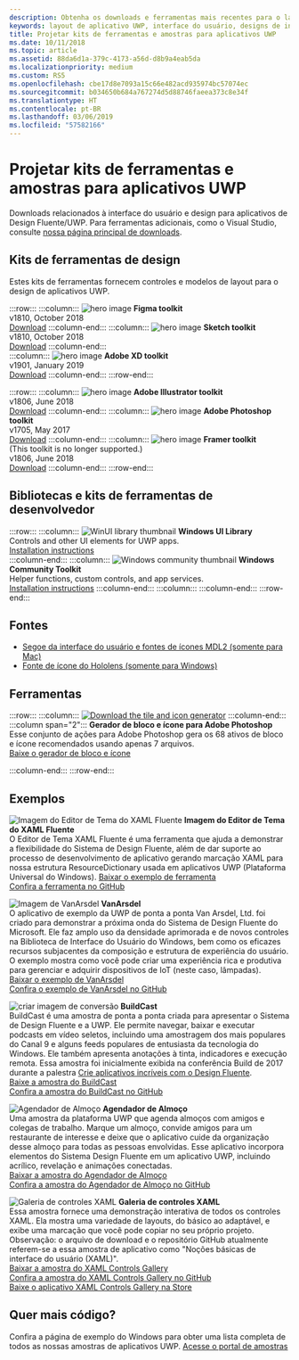 ```yaml
---
description: Obtenha os downloads e ferramentas mais recentes para o layout da interface do usuário e designs de controle de aplicativos UWP.
keywords: layout de aplicativo UWP, interface do usuário, designs de interface do usuário, downloads, ferramentas de UWP
title: Projetar kits de ferramentas e amostras para aplicativos UWP
ms.date: 10/11/2018
ms.topic: article
ms.assetid: 88da6d1a-379c-4173-a56d-d8b9a4eab5da
ms.localizationpriority: medium
ms.custom: RS5
ms.openlocfilehash: cbe17d8e7093a15c66e482acd935974bc57074ec
ms.sourcegitcommit: b034650b684a767274d5d88746faeea373c8e34f
ms.translationtype: HT
ms.contentlocale: pt-BR
ms.lasthandoff: 03/06/2019
ms.locfileid: "57582166"
---
```

# <a name="design-toolkits-and-samples-for-uwp-apps"></a>Projetar kits de ferramentas e amostras para aplicativos UWP
 

Downloads relacionados à interface do usuário e design para aplicativos de Design Fluente/UWP. Para ferramentas adicionais, como o Visual Studio, consulte <a href="https://developer.microsoft.com/downloads">nossa página principal de downloads</a>. 


## <a name="design-toolkits"></a>Kits de ferramentas de design

Estes kits de ferramentas fornecem controles e modelos de layout para o design de aplicativos UWP.

:::row:::
    :::column:::
        ![hero image](images/figma.png)
        <b>Figma toolkit</b><br>
        v1810, October 2018<br>
        <a href="https://aka.ms/figmatoolkit">Download</a>
    :::column-end:::
    :::column:::
        ![hero image](images/sketch.png)
        <b>Sketch toolkit</b><br>
        v1810, October 2018<br>
        <a href="https://aka.ms/sketchtoolkit">Download</a>
    :::column-end:::    
    :::column:::
        ![hero image](images/adobe-xd.png)
        <b>Adobe XD toolkit</b><br>
        v1901, January 2019<br>
        <a href="https://aka.ms/adobexdtoolkit">Download</a>
    :::column-end:::
:::row-end:::

:::row:::
    :::column:::
        ![hero image](images/adobe-illustrator.png)
        <b>Adobe Illustrator toolkit</b><br>
        v1806, June 2018<br>
        <a href="https://aka.ms/adobeillustratortoolkit">Download</a>
    :::column-end:::
    :::column:::
        ![hero image](images/adobe-photoshop.png)
        <b>Adobe Photoshop toolkit</b><br>
        v1705, May 2017<br>
        <a href="https://aka.ms/adobephotoshoptoolkit">Download</a>
    :::column-end:::
    :::column:::
        ![hero image](images/framer.png)
        <b>Framer toolkit</b><br>
        (This toolkit is no longer supported.)<br/>
        v1806, June 2018<br>
        <a href="https://aka.ms/framertoolkit">Download</a>
    :::column-end:::
:::row-end:::

## <a name="developer-toolkits-and-libraries"></a>Bibliotecas e kits de ferramentas de desenvolvedor

:::row:::
    :::column:::
        ![WinUI library thumbnail](images/WinUI-library.png)
        <b>Windows UI Library</b><br>
        Controls and other UI elements for UWP apps.<br/>
        <a href="/uwp/toolkits/winui/getting-started">Installation instructions</a><br/>
    :::column-end:::
    :::column:::
        ![Windows community thumbnail](images/Windows-community-toolkit.png)
        <b>Windows Community Toolkit</b><br>
        Helper functions, custom controls, and app services.<br />
        <a href="/windows/uwpcommunitytoolkit/getting-started">Installation instructions</a>
    :::column-end:::
    :::column:::
    :::column-end:::
:::row-end:::

## <a name="fonts"></a>Fontes

* <a href="https://aka.ms/SegoeFonts">Segoe da interface do usuário e fontes de ícones MDL2 (somente para Mac)</a>
* <a href="https://aka.ms/hololensiconfont">Fonte de ícone do Hololens (somente para Windows)</a>

## <a name="tools"></a>Ferramentas

:::row:::
    :::column:::
        <a href="https://go.microsoft.com/fwlink/p/?LinkId=760394"><img src="images/tile-icon-generator.png" alt="Download the tile and icon generator"/></a>
    :::column-end:::
    :::column span="2":::
      **Gerador de bloco e ícone para Adobe Photoshop** Esse conjunto de ações para Adobe Photoshop gera os 68 ativos de bloco e ícone recomendados usando apenas 7 arquivos. <br/><a href="https://go.microsoft.com/fwlink/p/?LinkId=760394">Baixe o gerador de bloco e ícone</a></p>
    :::column-end:::
:::row-end:::

    
## <a name="samples"></a>Exemplos

![Imagem do Editor de Tema do XAML Fluente](images/XamlThemeEditor_screenshot.png)
**Imagem do Editor de Tema do XAML Fluente**<br>
O Editor de Tema XAML Fluente é uma ferramenta que ajuda a demonstrar a flexibilidade do Sistema de Design Fluente, além de dar suporte ao processo de desenvolvimento de aplicativo gerando marcação XAML para nossa estrutura ResourceDictionary usada em aplicativos UWP (Plataforma Universal do Windows).
<a href="https://github.com/Microsoft/fluent-xaml-theme-editor/archive/master.zip">Baixar o exemplo de ferramenta</a> <br><a href="https://github.com/Microsoft/fluent-xaml-theme-editor">Confira a ferramenta no GitHub</a>

![Imagem de VanArsdel](images/VanArsdel_Screenshot.png)
**VanArsdel**<br>
O aplicativo de exemplo da UWP de ponta a ponta Van Arsdel, Ltd. foi criado para demonstrar a próxima onda do Sistema de Design Fluente do Microsoft. Ele faz amplo uso da densidade aprimorada e de novos controles na <a herf="https://docs.microsoft.com/uwp/toolkits/winui/">Biblioteca de Interface do Usuário do Windows</a>, bem como os eficazes recursos subjacentes da composição e estrutura de experiência do usuário. O exemplo mostra como você pode criar uma experiência rica e produtiva para gerenciar e adquirir dispositivos de IoT (neste caso, lâmpadas).<br>
<a href="https://github.com/Microsoft/VanArsdel/archive/master.zip">Baixar o exemplo de VanArsdel</a> <br><a href="https://github.com/microsoft/vanarsdel">Confira o exemplo de VanArsdel no GitHub</a>

![criar imagem de conversão](images/buildcast.png)
**BuildCast**<br>
BuildCast é uma amostra de ponta a ponta criada para apresentar o Sistema de Design Fluente e a UWP. Ele permite navegar, baixar e executar podcasts em vídeo seletos, incluindo uma amostragem dos mais populares do Canal 9 e alguns feeds populares de entusiasta da tecnologia do Windows. Ele também apresenta anotações à tinta, indicadores e execução remota. Essa amostra foi inicialmente exibida na conferência Build de 2017 durante a palestra <a href="https://channel9.msdn.com/Events/Build/2017/B8034">Crie aplicativos incríveis com o Design Fluente</a>. <br>
<a href="https://github.com/Microsoft/BuildCast/archive/master.zip">Baixe a amostra do BuildCast</a> <br><a href="https://github.com/Microsoft/BuildCast">Confira a amostra do BuildCast no GitHub</a>

![Agendador de Almoço](images/lunchscheduler.png)
**Agendador de Almoço**<br>
Uma amostra da plataforma UWP que agenda almoços com amigos e colegas de trabalho. Marque um almoço, convide amigos para um restaurante de interesse e deixe que o aplicativo cuide da organização desse almoço para todas as pessoas envolvidas. Esse aplicativo incorpora elementos do Sistema Design Fluente em um aplicativo UWP, incluindo acrílico, revelação e animações conectadas. <br/><a href="https://github.com/Microsoft/Windows-appsample-lunch-scheduler/archive/master.zip">Baixar a amostra do Agendador de Almoço</a><br/><a href="https://github.com/Microsoft/Windows-appsample-lunch-scheduler">Confira a amostra do Agendador de Almoço no GitHub</a></p>  

![Galeria de controles XAML](images/xaml-controls-gallery.png)
**Galeria de controles XAML**<br>
Essa amostra fornece uma demonstração interativa de todos os controles XAML. Ela mostra uma variedade de layouts, do básico ao adaptável, e exibe uma marcação que você pode copiar no seu próprio projeto. Observação: o arquivo de download e o repositório GitHub atualmente referem-se a essa amostra de aplicativo como "Noções básicas de interface do usuário (XAML)". <br/><a href="https://github.com/Microsoft/Windows-universal-samples/archive/master.zip">Baixar a amostra do XAML Controls Gallery</a><br/><a href="https://github.com/Microsoft/Xaml-Controls-Gallery">Confira a amostra do XAML Controls Gallery no GitHub</a> <br/><a href="https://www.microsoft.com/store/apps/9msvh128x2zt">Baixe o aplicativo XAML Controls Gallery na Store</a></p>

## <a name="want-more-code"></a>Quer mais código?

Confira a página de exemplo do Windows para obter uma lista completa de todos as nossas amostras de aplicativos UWP. <a href="https://developer.microsoft.com/samples">Acesse o portal de amostras</a>
